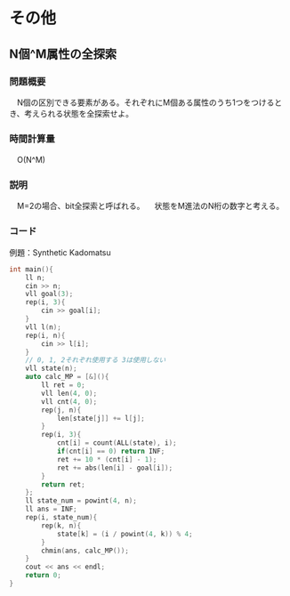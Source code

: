 # その他
## N個^M属性の全探索
### 問題概要
　N個の区別できる要素がある。それぞれにM個ある属性のうち1つをつけるとき、考えられる状態を全探索せよ。
### 時間計算量
　O(N^M)
### 説明
　M=2の場合、bit全探索と呼ばれる。
　状態をM進法のN桁の数字と考える。
### コード
例題：Synthetic Kadomatsu
```C++
int main(){
    ll n;
    cin >> n;
    vll goal(3);
    rep(i, 3){
        cin >> goal[i];
    }
    vll l(n);
    rep(i, n){
        cin >> l[i];
    }
    // 0, 1, 2それぞれ使用する 3は使用しない
    vll state(n);
    auto calc_MP = [&](){
        ll ret = 0;
        vll len(4, 0);
        vll cnt(4, 0);
        rep(j, n){
            len[state[j]] += l[j];
        }
        rep(i, 3){
            cnt[i] = count(ALL(state), i);
            if(cnt[i] == 0) return INF;
            ret += 10 * (cnt[i] - 1);
            ret += abs(len[i] - goal[i]);
        }
        return ret;
    };
    ll state_num = powint(4, n);
    ll ans = INF;
    rep(i, state_num){
        rep(k, n){
            state[k] = (i / powint(4, k)) % 4;
        }
        chmin(ans, calc_MP());
    }
    cout << ans << endl;
    return 0;
}
```

